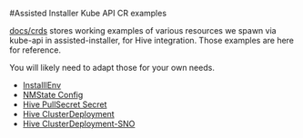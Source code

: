 #Assisted Installer Kube API CR examples

[docs/crds](https://github.com/openshift/assisted-service/tree/master/docs/crds) stores working examples of various resources we spawn via kube-api in assisted-installer, for Hive integration.
Those examples are here for reference.

You will likely need to adapt those for your own needs.

* [InstalllEnv](crds/installEnv.yaml)
* [NMState Config](crds/nmstate.yaml)
* [Hive PullSecret Secret](crds/pullsecret.yaml)
* [Hive ClusterDeployment](crds/clusterDeployment.yaml)
* [Hive ClusterDeployment-SNO](crds/clusterDeployment-SNO.yaml)
